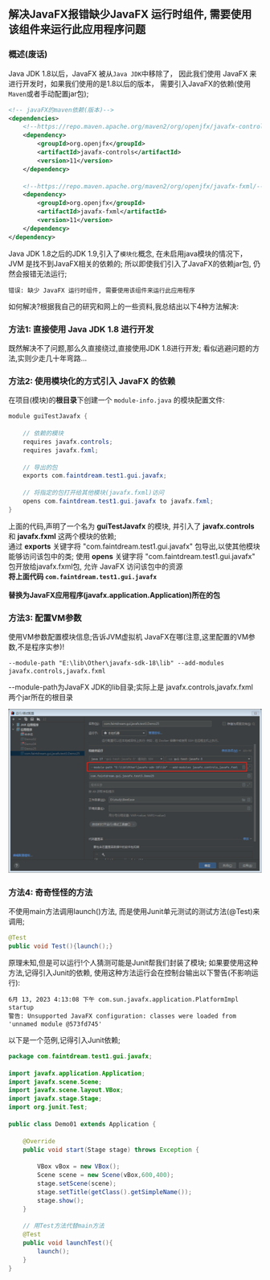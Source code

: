 ## 解决JavaFX报错缺少JavaFX 运行时组件, 需要使用该组件来运行此应用程序问题

### 概述(废话)

Java JDK 1.8以后，JavaFX 被从`Java JDK`中移除了，
因此我们使用 JavaFX 来进行开发时，如果我们使用的是1.8以后的版本，
需要引入JavaFX的依赖(使用`Maven`或者手动配置jar包);
```xml
<!-- javaFX的maven依赖(版本)-->
<dependencies>
    <!--https://repo.maven.apache.org/maven2/org/openjfx/javafx-controls/-->
    <dependency>
        <groupId>org.openjfx</groupId>
        <artifactId>javafx-controls</artifactId>
        <version>11</version>
    </dependency>

    <!--https://repo.maven.apache.org/maven2/org/openjfx/javafx-fxml/-->
    <dependency>
        <groupId>org.openjfx</groupId>
        <artifactId>javafx-fxml</artifactId>
        <version>11</version>
    </dependency>
</dependency>
```
Java JDK 1.8之后的JDK 1.9,引入了`模块化`概念,
在未启用java模块的情况下，JVM 是找不到JavaFX相关的依赖的;
所以即使我们引入了JavaFX的依赖jar包,
仍然会报错无法运行;
```
错误: 缺少 JavaFX 运行时组件, 需要使用该组件来运行此应用程序
```
如何解决?根据我自己的研究和网上的一些资料,我总结出以下4种方法解决:

### 方法1: 直接使用 Java JDK 1.8 进行开发

既然解决不了问题,那么久直接绕过,直接使用JDK 1.8进行开发;
看似逃避问题的方法,实则少走几十年弯路...

### 方法2: 使用模块化的方式引入 JavaFX 的依赖

在项目(模块)的**根目录**下创建一个 `module-info.java` 的模块配置文件:

```java 
module guiTestJavafx {
    
    // 依赖的模块
    requires javafx.controls;
    requires javafx.fxml;

    // 导出的包
    exports com.faintdream.test1.gui.javafx;

    // 将指定的包打开给其他模块(javafx.fxml)访问
    opens com.faintdream.test1.gui.javafx to javafx.fxml;
}
```

上面的代码,声明了一个名为 **guiTestJavafx** 的模块,
并引入了 **javafx.controls** 和 **javafx.fxml** 这两个模块的依赖;<br>
通过 **exports** 关键字将 "com.faintdream.test1.gui.javafx" 包导出,以使其他模块能够访问该包中的类;
使用 **opens** 关键字将 "com.faintdream.test1.gui.javafx" 包开放给javafx.fxml包,
允许 JavaFX 访问该包中的资源<br>
**将上面代码 `com.faintdream.test1.gui.javafx`<br><br>
替换为JavaFX应用程序(javafx.application.Application)所在的包**

### 方法3: 配置VM参数

使用VM参数配置模块信息;告诉JVM虚拟机 JavaFX在哪(注意,这里配置的VM参数,不是程序实参)!
```
--module-path "E:\lib\Other\javafx-sdk-18\lib" --add-modules javafx.controls,javafx.fxml
```
--module-path为JavaFX JDK的lib目录;实际上是 javafx.controls,javafx.fxml 两个jar所在的根目录
<!-- 空行 -->
![配置VM参数](03配置VM参数.png)
<!-- 空行 -->

### 方法4: 奇奇怪怪的方法

不使用main方法调用launch()方法,
而是使用Junit单元测试的测试方法(@Test)来调用;

```java 
@Test
public void Test(){launch();}
```

原理未知,但是可以运行!个人猜测可能是Junit帮我们封装了模块;
如果要使用这种方法,记得引入Junit的依赖,
使用这种方法运行会在控制台输出以下警告(不影响运行):
<!-- 空行 -->

```
6月 13, 2023 4:13:08 下午 com.sun.javafx.application.PlatformImpl startup
警告: Unsupported JavaFX configuration: classes were loaded from 'unnamed module @573fd745'
```

以下是一个范例,记得引入Junit依赖;

```java 
package com.faintdream.test1.gui.javafx;

import javafx.application.Application;
import javafx.scene.Scene;
import javafx.scene.layout.VBox;
import javafx.stage.Stage;
import org.junit.Test;

public class Demo01 extends Application {

    @Override
    public void start(Stage stage) throws Exception {

        VBox vBox = new VBox();
        Scene scene = new Scene(vBox,600,400);
        stage.setScene(scene);
        stage.setTitle(getClass().getSimpleName());
        stage.show();
    }
    
    // 用Test方法代替main方法
    @Test
    public void launchTest(){
        launch();
    }
}
```